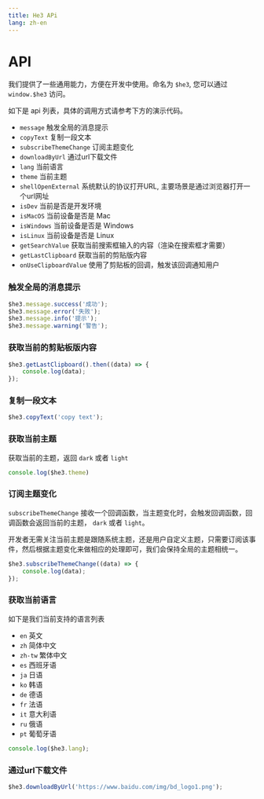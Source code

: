 ```yaml
---
title: He3 APi
lang: zh-en
---
```

# API

我们提供了一些通用能力，方便在开发中使用。命名为 `$he3`, 您可以通过 `window.$he3` 访问。

如下是 api 列表，具体的调用方式请参考下方的演示代码。

* `message` 触发全局的消息提示
* `copyText` 复制一段文本
* `subscribeThemeChange` 订阅主题变化
* `downloadByUrl` 通过url下载文件
* `lang` 当前语言
* `theme` 当前主题
* `shellOpenExternal` 系统默认的协议打开URL, 主要场景是通过浏览器打开一个url网址
* `isDev` 当前是否是开发环境
* `isMacOS` 当前设备是否是 Mac
* `isWindows` 当前设备是否是 Windows
* `isLinux` 当前设备是否是 Linux
* `getSearchValue` 获取当前搜索框输入的内容（渲染在搜索框才需要）
* `getLastClipboard` 获取当前的剪贴版内容
* `onUseClipboardValue` 使用了剪贴板的回调，触发该回调通知用户

### 触发全局的消息提示

```js
$he3.message.success('成功');
$he3.message.error('失败');
$he3.message.info('提示');
$he3.message.warning('警告');
```

### 获取当前的剪贴板版内容

```js
$he3.getLastClipboard().then((data) => {
    console.log(data);
});
```

### 复制一段文本

```js
$he3.copyText('copy text');
```

### 获取当前主题

获取当前的主题，返回 `dark` 或者 `light`

```js
console.log($he3.theme)
```

### 订阅主题变化

`subscribeThemeChange` 接收一个回调函数，当主题变化时，会触发回调函数，回调函数会返回当前的主题， `dark` 或者 `light`。

开发者无需关注当前主题是跟随系统主题，还是用户自定义主题，只需要订阅该事件，然后根据主题变化来做相应的处理即可，我们会保持全局的主题相统一。

```js
$he3.subscribeThemeChange((data) => {
    console.log(data);
});
```

### 获取当前语言

如下是我们当前支持的语言列表

* `en` 英文
* `zh` 简体中文
* `zh-tw` 繁体中文
* `es` 西班牙语
* `ja` 日语
* `ko` 韩语
* `de` 德语
* `fr` 法语
* `it` 意大利语
* `ru` 俄语
* `pt` 葡萄牙语

```js
console.log($he3.lang);
```

### 通过url下载文件

```js
$he3.downloadByUrl('https://www.baidu.com/img/bd_logo1.png');
```
